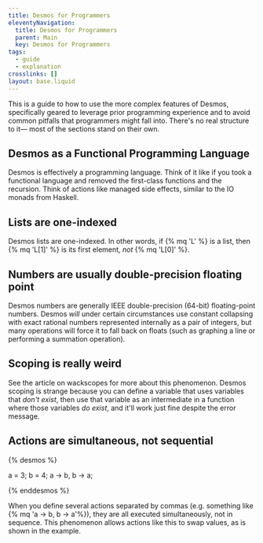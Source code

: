 ```yaml
---
title: Desmos for Programmers
eleventyNavigation:
  title: Desmos for Programmers
  parent: Main
  key: Desmos for Programmers
tags:
  - guide
  - explanation
crosslinks: []
layout: base.liquid
---
```


This is a guide to how to use the more complex features of Desmos, specifically geared to leverage prior programming experience and to avoid common pitfalls that programmers might fall into. There's no real structure to it&mdash; most of the sections stand on their own.

## Desmos as a Functional Programming Language

Desmos is effectively a programming language. Think of it like if you took a functional language and removed the first-class functions and the recursion. Think of actions like managed side effects, similar to the IO monads from Haskell.

## Lists are one-indexed

Desmos lists are one-indexed. In other words, if {% mq 'L' %} is a list, then {% mq 'L[1]' %} is its first element, _not_ {% mq 'L[0]' %}.

## Numbers are usually double-precision floating point

Desmos numbers are generally IEEE double-precision (64-bit) floating-point numbers. Desmos _will_ under certain circumstances use constant collapsing with exact rational numbers represented internally as a pair of integers, but many operations will force it to fall back on floats (such as graphing a line or performing a summation operation).

## Scoping is really weird

See the article on wackscopes for more about this phenomenon. Desmos scoping is strange because you can define a variable that uses variables that _don't exist_, then use that variable as an intermediate in a function where those variables _do exist_, and it'll work just fine despite the error message.

## Actions are simultaneous, not sequential

<div class="small-narrow-desmos float-right">

{% desmos %}

a = 3;
b = 4;
a -> b, b -> a;

{% enddesmos %}

</div>

When you define several actions separated by commas (e.g. something like {% mq 'a -> b, b -> a'%}), they are all executed simultaneously, not in sequence. This phenomenon allows actions like this to swap values, as is shown in the example.
